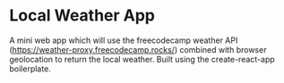 # Local Weather App
A mini web app which will use the freecodecamp weather API (https://weather-proxy.freecodecamp.rocks/) combined with browser geolocation to return the local weather. Built using the create-react-app boilerplate.